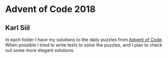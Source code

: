 # Advent of Code 2018
## Karl Siil

In each folder I have my solutions to the daily puzzles from [Advent of Code](https://adventofcode.com/).  When possible I tried to write tests to solve the puzzles, and I plan to check out some more elegant solutions.
